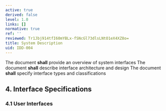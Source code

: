 ```yaml
---
active: true
derived: false
level: 1.0
links: []
normative: true
ref: ''
reviewed: Tr1Jbj914tfI60mYBLx-fSNcGl73dlsLNtO1eX4XZ8o=
title: System Description
uid: IDD-004
---
```


The document **shall** provide an overview of system interfaces
The document **shall** describe interface architecture and design
The document **shall** specify interface types and classifications

## 4. Interface Specifications

### 4.1 User Interfaces